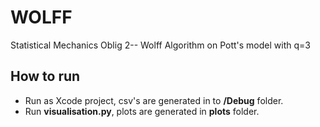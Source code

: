 # WOLFF
Statistical Mechanics Oblig 2-- Wolff Algorithm on Pott's model with q=3

## How to run
- Run as Xcode project, csv's are generated in to **/Debug** folder.
- Run **visualisation.py**, plots are generated in **plots** folder.
